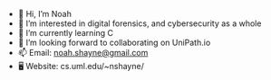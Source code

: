 - 👋 Hi, I’m Noah
- 👀 I’m interested in digital forensics, and cybersecurity as a whole
- 🌱 I’m currently learning C
- 💞️ I’m looking forward to collaborating on UniPath.io
- 📫 Email: noah.shayne@gmail.com
- 🖥️ Website: cs.uml.edu/~nshayne/


